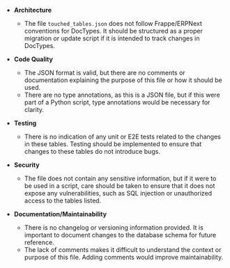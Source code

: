 - **Architecture**
  - The file `touched_tables.json` does not follow Frappe/ERPNext conventions for DocTypes. It should be structured as a proper migration or update script if it is intended to track changes in DocTypes.

- **Code Quality**
  - The JSON format is valid, but there are no comments or documentation explaining the purpose of this file or how it should be used.
  - There are no type annotations, as this is a JSON file, but if this were part of a Python script, type annotations would be necessary for clarity.

- **Testing**
  - There is no indication of any unit or E2E tests related to the changes in these tables. Testing should be implemented to ensure that changes to these tables do not introduce bugs.

- **Security**
  - The file does not contain any sensitive information, but if it were to be used in a script, care should be taken to ensure that it does not expose any vulnerabilities, such as SQL injection or unauthorized access to the tables listed.

- **Documentation/Maintainability**
  - There is no changelog or versioning information provided. It is important to document changes to the database schema for future reference.
  - The lack of comments makes it difficult to understand the context or purpose of this file. Adding comments would improve maintainability.